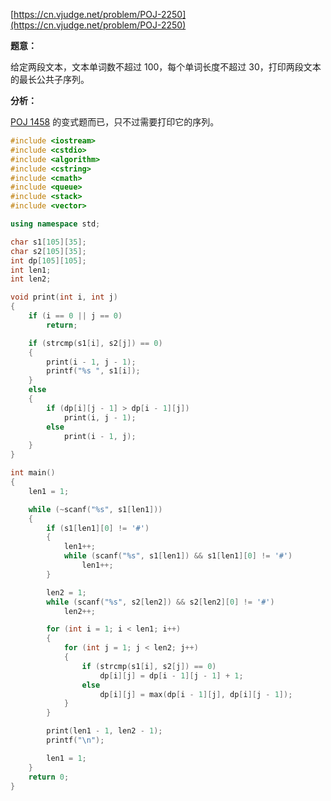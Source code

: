 [https://cn.vjudge.net/problem/POJ-2250](https://cn.vjudge.net/problem/POJ-2250)

**题意：**

给定两段文本，文本单词数不超过 100，每个单词长度不超过 30，打印两段文本的最长公共子序列。

**分析：**

[POJ 1458](https://github.com/Hapoa/Accepted/blob/master/02%20-%20%E7%AE%80%E5%8D%95dp/011%20-%20POJ%201458.md) 的变式题而已，只不过需要打印它的序列。

```c++
#include <iostream>
#include <cstdio>
#include <algorithm>
#include <cstring>
#include <cmath>
#include <queue>
#include <stack>
#include <vector>

using namespace std;

char s1[105][35];
char s2[105][35];
int dp[105][105];
int len1;
int len2;

void print(int i, int j)
{
    if (i == 0 || j == 0)
        return;

    if (strcmp(s1[i], s2[j]) == 0)
    {
        print(i - 1, j - 1);
        printf("%s ", s1[i]);
    }
    else
    {
        if (dp[i][j - 1] > dp[i - 1][j])
            print(i, j - 1);
        else
            print(i - 1, j);
    }
}

int main()
{
    len1 = 1;

    while (~scanf("%s", s1[len1]))
    {
        if (s1[len1][0] != '#')
        {
            len1++;
            while (scanf("%s", s1[len1]) && s1[len1][0] != '#')
                len1++;
        }

        len2 = 1;
        while (scanf("%s", s2[len2]) && s2[len2][0] != '#')
            len2++;

        for (int i = 1; i < len1; i++)
        {
            for (int j = 1; j < len2; j++)
            {
                if (strcmp(s1[i], s2[j]) == 0)
                    dp[i][j] = dp[i - 1][j - 1] + 1;
                else
                    dp[i][j] = max(dp[i - 1][j], dp[i][j - 1]);
            }
        }

        print(len1 - 1, len2 - 1);
        printf("\n");

        len1 = 1;
    }
    return 0;
}
```
